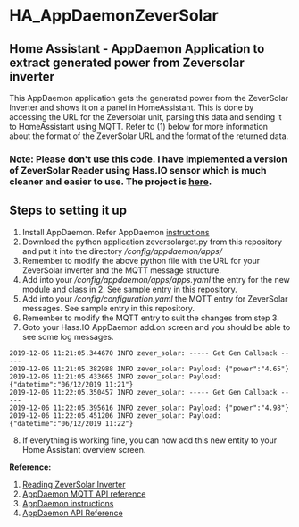 # HA_AppDaemonZeverSolar
## Home Assistant - AppDaemon Application to extract generated power from Zeversolar inverter

This AppDaemon application gets the generated power from the ZeverSolar Inverter and shows it on a panel in HomeAssistant. This is done by accessing the URL for the Zeversolar unit, parsing this data and sending it to HomeAssistant using MQTT. Refer to (1) below for more information about the format of the ZeverSolar URL and the format of the returned data.

### Note: Please don't use this code. I have implemented a version of ZeverSolar Reader using Hass.IO sensor which is much cleaner and easier to use. The project is [here](https://github.com/CheongKoo/HA_AppDaemonZeverSolarSensor).

## Steps to setting it up
1. Install AppDaemon. Refer AppDaemon [instructions](https://appdaemon.readthedocs.io/en/stable/)
2. Download the python application zeversolarget.py from this repository and put it into the directory */config/appdaemon/apps/*
3. Remember to modify the above python file with the URL for your ZeverSolar inverter and the MQTT message structure.
4. Add into your */config/appdaemon/apps/apps.yaml* the entry for the new module and class in 2. See sample entry in this repository.
5. Add into your */config/configuration.yaml* the MQTT entry for ZeverSolar messages. See sample entry in this repository.
6. Remember to modify the MQTT entry to suit the changes from step 3.
7. Goto your Hass.IO AppDaemon add.on screen and you should be able to see some log messages.
```
2019-12-06 11:21:05.344670 INFO zever_solar: ----- Get Gen Callback -----
2019-12-06 11:21:05.382988 INFO zever_solar: Payload: {"power":"4.65"}
2019-12-06 11:21:05.433665 INFO zever_solar: Payload: {"datetime":"06/12/2019 11:21"}
2019-12-06 11:22:05.350457 INFO zever_solar: ----- Get Gen Callback -----
2019-12-06 11:22:05.395616 INFO zever_solar: Payload: {"power":"4.98"}
2019-12-06 11:22:05.451206 INFO zever_solar: Payload: {"datetime":"06/12/2019 11:22"}
```
8. If everything is working fine, you can now add this new entity to your Home Assistant overview screen. 

**Reference:**
1. [Reading ZeverSolar Inverter](https://forum.pvoutput.org/t/how-to-read-data-direct-from-zeversolar-inverter/1030/8)
2. [AppDaemon MQTT API reference](https://appdaemon.readthedocs.io/en/latest/MQTT_API_REFERENCE.html)
3. [AppDaemon instructions](https://appdaemon.readthedocs.io/en/stable/)
4. [AppDaemon API Reference](https://appdaemon.readthedocs.io/en/latest/AD_API_REFERENCE.html)


